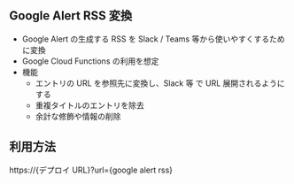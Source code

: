 ## Google Alert RSS 変換

-   Google Alert の生成する RSS を Slack / Teams 等から使いやすくするために変換
-   Google Cloud Functions の利用を想定
-   機能
    -   エントリの URL を参照先に変換し、Slack 等 で URL 展開されるようにする
    -   重複タイトルのエントリを除去
    -   余計な修飾や情報の削除

## 利用方法

https://{デプロイ URL}?url={google alert rss}
